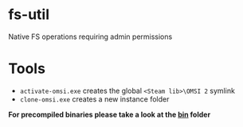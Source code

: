 # fs-util

Native FS operations requiring admin permissions

# Tools
- `activate-omsi.exe` creates the global `<Steam lib>\OMSI 2` symlink
- `clone-omsi.exe` creates a new instance folder

**For precompiled binaries please take a look at the [bin](../bin) folder**
